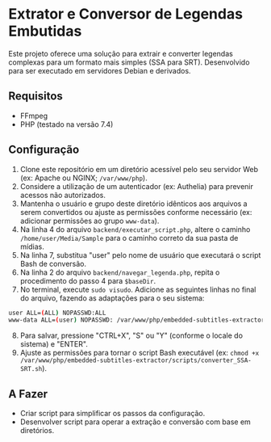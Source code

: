 # Extrator e Conversor de Legendas Embutidas

Este projeto oferece uma solução para extrair e converter legendas complexas para um formato mais simples (SSA para SRT). Desenvolvido para ser executado em servidores Debian e derivados.

## Requisitos

- FFmpeg
- PHP (testado na versão 7.4)

## Configuração

1. Clone este repositório em um diretório acessível pelo seu servidor Web (ex: Apache ou NGINX; `/var/www/php`).
2. Considere a utilização de um autenticador (ex: Authelia) para prevenir acessos não autorizados.
3. Mantenha o usuário e grupo deste diretório idênticos aos arquivos a serem convertidos ou ajuste as permissões conforme necessário (ex: adicionar permissões ao grupo `www-data`).
4. Na linha 4 do arquivo `backend/executar_script.php`, altere o caminho `/home/user/Media/Sample` para o caminho correto da sua pasta de mídias.
5. Na linha 7, substitua "user" pelo nome de usuário que executará o script Bash de conversão.
6. Na linha 2 do arquivo `backend/navegar_legenda.php`, repita o procedimento do passo 4 para `$baseDir`.
7. No terminal, execute `sudo visudo`. Adicione as seguintes linhas no final do arquivo, fazendo as adaptações para o seu sistema:

```bash
user ALL=(ALL) NOPASSWD:ALL
www-data ALL=(user) NOPASSWD: /var/www/php/embedded-subtitles-extractor/scripts/converter_SSA-SRT.sh
```

8. Para salvar, pressione "CTRL+X", "S" ou "Y" (conforme o locale do sistema) e "ENTER".
9. Ajuste as permissões para tornar o script Bash executável (ex: `chmod +x /var/www/php/embedded-subtitles-extractor/scripts/converter_SSA-SRT.sh`).

## A Fazer

- Criar script para simplificar os passos da configuração.
- Desenvolver script para operar a extração e conversão com base em diretórios.